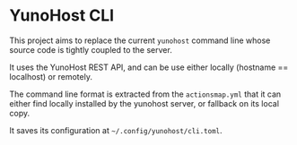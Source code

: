 # YunoHost CLI

This project aims to replace the current `yunohost` command line whose source
code is tightly coupled to the server.

It uses the YunoHost REST API, and can be use either locally (hostname == localhost)
or remotely.

The command line format is extracted from the `actionsmap.yml` that it can either
find locally installed by the yunohost server, or fallback on its local copy.

It saves its configuration at `~/.config/yunohost/cli.toml`.
